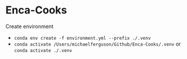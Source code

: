 # Enca-Cooks

Create environment
- `conda env create -f environment.yml --prefix ./.venv`
- `conda activate /Users/michaelferguson/Github/Enca-Cooks/.venv` or `conda activate ./.venv`